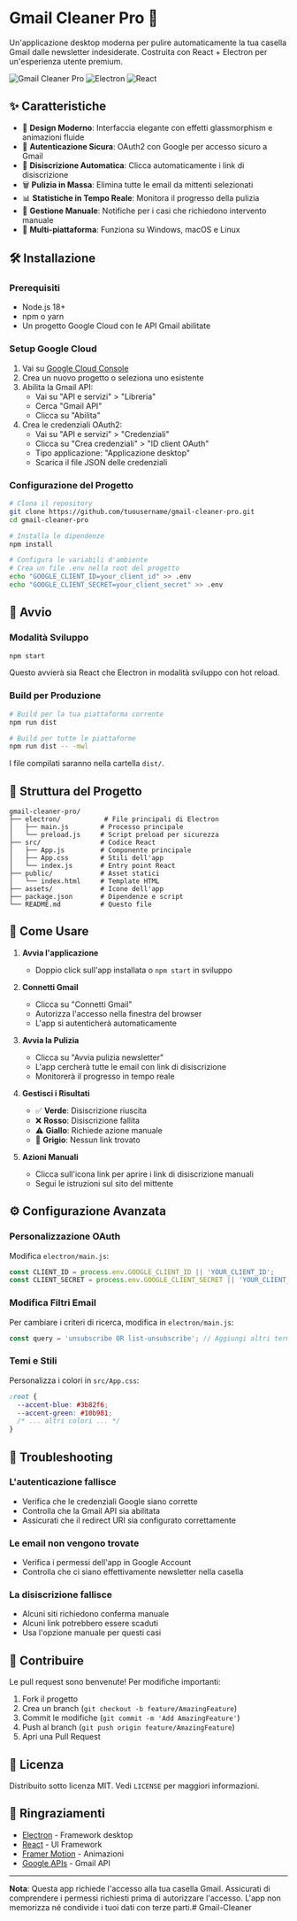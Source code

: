 # Gmail Cleaner Pro 🚀

Un'applicazione desktop moderna per pulire automaticamente la tua casella Gmail dalle newsletter indesiderate. Costruita con React + Electron per un'esperienza utente premium.

![Gmail Cleaner Pro](https://img.shields.io/badge/version-2.0.0-blue.svg)
![Electron](https://img.shields.io/badge/electron-28.0.0-47848F.svg)
![React](https://img.shields.io/badge/react-18.2.0-61DAFB.svg)

## ✨ Caratteristiche

- 🎨 **Design Moderno**: Interfaccia elegante con effetti glassmorphism e animazioni fluide
- 🔐 **Autenticazione Sicura**: OAuth2 con Google per accesso sicuro a Gmail
- 🤖 **Disiscrizione Automatica**: Clicca automaticamente i link di disiscrizione
- 🗑️ **Pulizia in Massa**: Elimina tutte le email da mittenti selezionati
- 📊 **Statistiche in Tempo Reale**: Monitora il progresso della pulizia
- 🔔 **Gestione Manuale**: Notifiche per i casi che richiedono intervento manuale
- 📱 **Multi-piattaforma**: Funziona su Windows, macOS e Linux

## 🛠️ Installazione

### Prerequisiti
- Node.js 18+ 
- npm o yarn
- Un progetto Google Cloud con le API Gmail abilitate

### Setup Google Cloud

1. Vai su [Google Cloud Console](https://console.cloud.google.com/)
2. Crea un nuovo progetto o seleziona uno esistente
3. Abilita la Gmail API:
   - Vai su "API e servizi" > "Libreria"
   - Cerca "Gmail API"
   - Clicca su "Abilita"
4. Crea le credenziali OAuth2:
   - Vai su "API e servizi" > "Credenziali"
   - Clicca su "Crea credenziali" > "ID client OAuth"
   - Tipo applicazione: "Applicazione desktop"
   - Scarica il file JSON delle credenziali

### Configurazione del Progetto

```bash
# Clona il repository
git clone https://github.com/tuousername/gmail-cleaner-pro.git
cd gmail-cleaner-pro

# Installa le dipendenze
npm install

# Configura le variabili d'ambiente
# Crea un file .env nella root del progetto
echo "GOOGLE_CLIENT_ID=your_client_id" >> .env
echo "GOOGLE_CLIENT_SECRET=your_client_secret" >> .env
```

## 🚀 Avvio

### Modalità Sviluppo
```bash
npm start
```
Questo avvierà sia React che Electron in modalità sviluppo con hot reload.

### Build per Produzione

```bash
# Build per la tua piattaforma corrente
npm run dist

# Build per tutte le piattaforme
npm run dist -- -mwl
```

I file compilati saranno nella cartella `dist/`.

## 📁 Struttura del Progetto

```
gmail-cleaner-pro/
├── electron/           # File principali di Electron
│   ├── main.js        # Processo principale
│   └── preload.js     # Script preload per sicurezza
├── src/               # Codice React
│   ├── App.js         # Componente principale
│   ├── App.css        # Stili dell'app
│   └── index.js       # Entry point React
├── public/            # Asset statici
│   └── index.html     # Template HTML
├── assets/            # Icone dell'app
├── package.json       # Dipendenze e script
└── README.md          # Questo file
```

## 🎯 Come Usare

1. **Avvia l'applicazione**
   - Doppio click sull'app installata o `npm start` in sviluppo

2. **Connetti Gmail**
   - Clicca su "Connetti Gmail"
   - Autorizza l'accesso nella finestra del browser
   - L'app si autenticherà automaticamente

3. **Avvia la Pulizia**
   - Clicca su "Avvia pulizia newsletter"
   - L'app cercherà tutte le email con link di disiscrizione
   - Monitorerà il progresso in tempo reale

4. **Gestisci i Risultati**
   - ✅ **Verde**: Disiscrizione riuscita
   - ❌ **Rosso**: Disiscrizione fallita
   - ⚠️ **Giallo**: Richiede azione manuale
   - 📧 **Grigio**: Nessun link trovato

5. **Azioni Manuali**
   - Clicca sull'icona link per aprire i link di disiscrizione manuali
   - Segui le istruzioni sul sito del mittente

## ⚙️ Configurazione Avanzata

### Personalizzazione OAuth
Modifica `electron/main.js`:
```javascript
const CLIENT_ID = process.env.GOOGLE_CLIENT_ID || 'YOUR_CLIENT_ID';
const CLIENT_SECRET = process.env.GOOGLE_CLIENT_SECRET || 'YOUR_CLIENT_SECRET';
```

### Modifica Filtri Email
Per cambiare i criteri di ricerca, modifica in `electron/main.js`:
```javascript
const query = 'unsubscribe OR list-unsubscribe'; // Aggiungi altri termini
```

### Temi e Stili
Personalizza i colori in `src/App.css`:
```css
:root {
  --accent-blue: #3b82f6;
  --accent-green: #10b981;
  /* ... altri colori ... */
}
```

## 🐛 Troubleshooting

### L'autenticazione fallisce
- Verifica che le credenziali Google siano corrette
- Controlla che la Gmail API sia abilitata
- Assicurati che il redirect URI sia configurato correttamente

### Le email non vengono trovate
- Verifica i permessi dell'app in Google Account
- Controlla che ci siano effettivamente newsletter nella casella

### La disiscrizione fallisce
- Alcuni siti richiedono conferma manuale
- Alcuni link potrebbero essere scaduti
- Usa l'opzione manuale per questi casi

## 🤝 Contribuire

Le pull request sono benvenute! Per modifiche importanti:

1. Fork il progetto
2. Crea un branch (`git checkout -b feature/AmazingFeature`)
3. Commit le modifiche (`git commit -m 'Add AmazingFeature'`)
4. Push al branch (`git push origin feature/AmazingFeature`)
5. Apri una Pull Request

## 📄 Licenza

Distribuito sotto licenza MIT. Vedi `LICENSE` per maggiori informazioni.

## 🙏 Ringraziamenti

- [Electron](https://www.electronjs.org/) - Framework desktop
- [React](https://reactjs.org/) - UI Framework
- [Framer Motion](https://www.framer.com/motion/) - Animazioni
- [Google APIs](https://developers.google.com/gmail/api) - Gmail API

---

**Nota**: Questa app richiede l'accesso alla tua casella Gmail. Assicurati di comprendere i permessi richiesti prima di autorizzare l'accesso. L'app non memorizza né condivide i tuoi dati con terze parti.#   G m a i l - C l e a n e r  
 